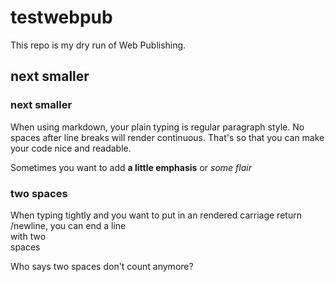 # testwebpub
This repo is my dry run of Web Publishing.

## next smaller
### next smaller

When using markdown, your plain typing is regular paragraph style.
No spaces after line breaks will render continuous. That's so that you
can make your code nice and readable.

Sometimes you want to add **a little emphasis** or *some flair*

### two spaces
When typing tightly
and you want to put in
an rendered carriage return
/newline, you can end a line  
with two  
spaces  

Who says two spaces don't count anymore?
